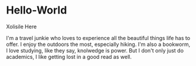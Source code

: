 # Hello-World

Xolisile Here

I'm a travel junkie who loves to experience all the beautiful things life has to offer. I enjoy the outdoors the most, especially hiking. 
I'm also a bookworm, I love studying, like they say, knolwedge is power. But I don't only just do academics, I like getting lost in a good read as well.
